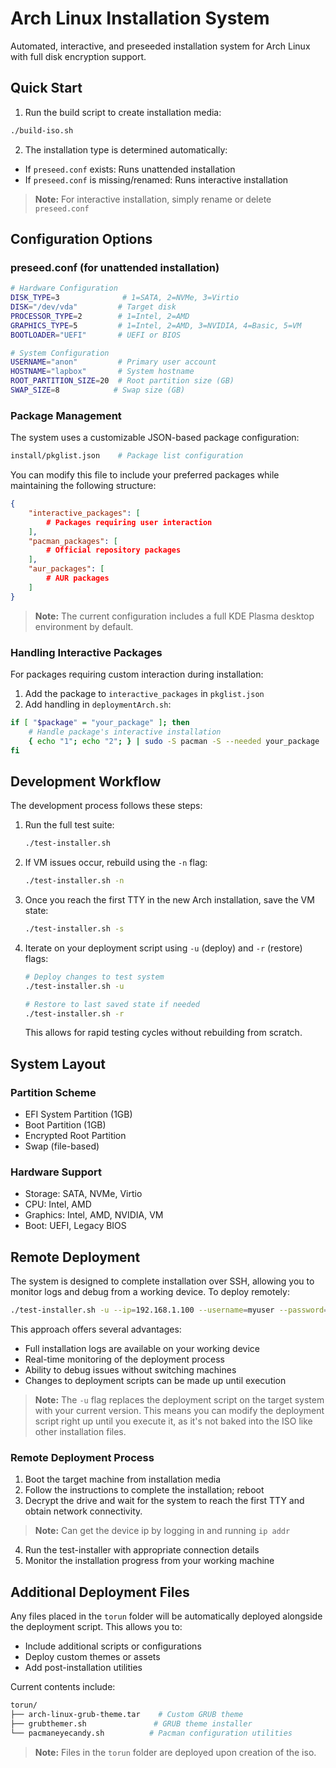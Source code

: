 # Arch Linux Installation System

Automated, interactive, and preseeded installation system for Arch Linux with full disk encryption support.

## Quick Start

1. Run the build script to create installation media:
```bash
./build-iso.sh
```

2. The installation type is determined automatically:
- If `preseed.conf` exists: Runs unattended installation
- If `preseed.conf` is missing/renamed: Runs interactive installation

> **Note:** For interactive installation, simply rename or delete `preseed.conf`

## Configuration Options

### preseed.conf (for unattended installation)
```bash
# Hardware Configuration
DISK_TYPE=3              # 1=SATA, 2=NVMe, 3=Virtio
DISK="/dev/vda"         # Target disk
PROCESSOR_TYPE=2        # 1=Intel, 2=AMD
GRAPHICS_TYPE=5         # 1=Intel, 2=AMD, 3=NVIDIA, 4=Basic, 5=VM
BOOTLOADER="UEFI"       # UEFI or BIOS

# System Configuration
USERNAME="anon"         # Primary user account
HOSTNAME="lapbox"       # System hostname
ROOT_PARTITION_SIZE=20  # Root partition size (GB)
SWAP_SIZE=8            # Swap size (GB)
```

### Package Management
The system uses a customizable JSON-based package configuration:

```bash
install/pkglist.json    # Package list configuration
```

You can modify this file to include your preferred packages while maintaining the following structure:

```json
{
    "interactive_packages": [
        # Packages requiring user interaction
    ],
    "pacman_packages": [
        # Official repository packages
    ],
    "aur_packages": [
        # AUR packages
    ]
}
```

> **Note:** The current configuration includes a full KDE Plasma desktop environment by default.

### Handling Interactive Packages
For packages requiring custom interaction during installation:

1. Add the package to `interactive_packages` in `pkglist.json`
2. Add handling in `deploymentArch.sh`:
```bash
if [ "$package" = "your_package" ]; then
    # Handle package's interactive installation
    { echo "1"; echo "2"; } | sudo -S pacman -S --needed your_package
fi
```

## Development Workflow

The development process follows these steps:

1. Run the full test suite:
   ```bash
   ./test-installer.sh
   ```

2. If VM issues occur, rebuild using the `-n` flag:
   ```bash
   ./test-installer.sh -n
   ```

3. Once you reach the first TTY in the new Arch installation, save the VM state:
   ```bash
   ./test-installer.sh -s
   ```

4. Iterate on your deployment script using `-u` (deploy) and `-r` (restore) flags:
   ```bash
   # Deploy changes to test system
   ./test-installer.sh -u

   # Restore to last saved state if needed
   ./test-installer.sh -r
   ```
   This allows for rapid testing cycles without rebuilding from scratch.

## System Layout

### Partition Scheme
- EFI System Partition (1GB)
- Boot Partition (1GB)
- Encrypted Root Partition
- Swap (file-based)

### Hardware Support
- Storage: SATA, NVMe, Virtio
- CPU: Intel, AMD
- Graphics: Intel, AMD, NVIDIA, VM
- Boot: UEFI, Legacy BIOS

## Remote Deployment

The system is designed to complete installation over SSH, allowing you to monitor logs and debug from a working device. To deploy remotely:

```bash
./test-installer.sh -u --ip=192.168.1.100 --username=myuser --password=mypass
```

This approach offers several advantages:
- Full installation logs are available on your working device
- Real-time monitoring of the deployment process
- Ability to debug issues without switching machines
- Changes to deployment scripts can be made up until execution

> **Note:** The `-u` flag replaces the deployment script on the target system with your current version. This means you can modify the deployment script right up until you execute it, as it's not baked into the ISO like other installation files.

### Remote Deployment Process
1. Boot the target machine from installation media
2. Follow the instructions to complete the installation; reboot
3. Decrypt the drive and wait for the system to reach the first TTY and obtain network connectivity. 
> **Note:** Can get the device ip by logging in and running ```ip addr```
4. Run the test-installer with appropriate connection details
5. Monitor the installation progress from your working machine

## Additional Deployment Files

Any files placed in the `torun` folder will be automatically deployed alongside the deployment script. This allows you to:
- Include additional scripts or configurations
- Deploy custom themes or assets
- Add post-installation utilities

Current contents include:
```bash
torun/
├── arch-linux-grub-theme.tar    # Custom GRUB theme
├── grubthemer.sh               # GRUB theme installer
└── pacmaneyecandy.sh          # Pacman configuration utilities
```

> **Note:** Files in the `torun` folder are deployed upon creation of the iso.